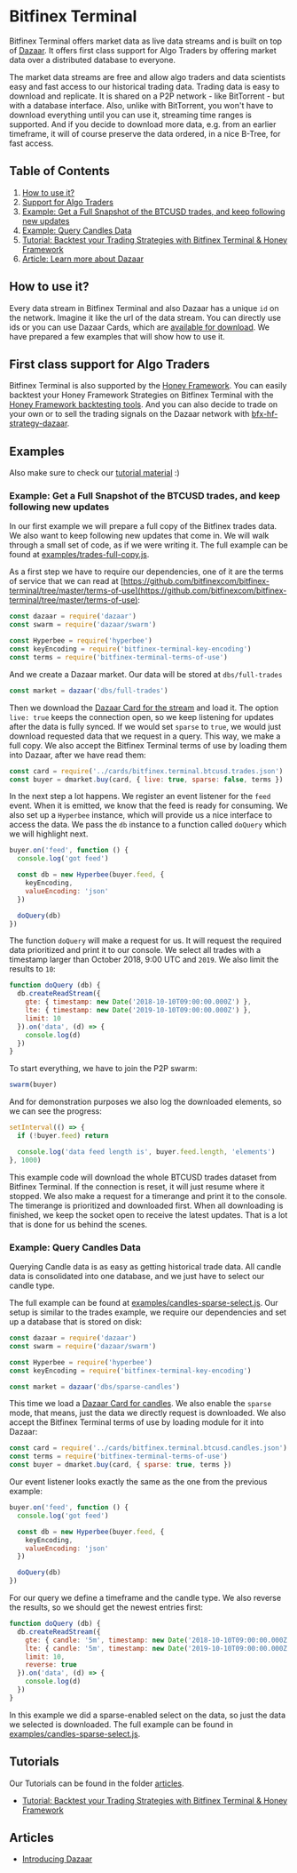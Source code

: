 # Bitfinex Terminal

Bitfinex Terminal offers market data as live data streams and is built on top of [Dazaar](https://github.com/bitfinexcom/dazaar). It offers first class support for Algo Traders by offering market data over a distributed database to everyone.

The market data streams are free and allow algo traders and data scientists easy and fast access to our historical trading data. Trading data is easy to download and replicate. It is shared on a P2P network - like BitTorrent - but with a database interface. Also, unlike with BitTorrent, you won't have to download everything until you can use it, streaming time ranges is supported. And if you decide to download more data, e.g. from an earlier timeframe, it will of course preserve the data ordered, in a nice B-Tree, for fast access.

## Table of Contents

  1. [How to use it?](#howtouse)
  1. [Support for Algo Traders](#firstclass)
  1. [Example: Get a Full Snapshot of the BTCUSD trades, and keep following new updates](#example-trades)
  1. [Example: Query Candles Data](#example-candles)
  1. [Tutorial: Backtest your Trading Strategies with Bitfinex Terminal & Honey Framework](./articles/backtesting-with-hf.md)
  1. [Article: Learn more about Dazaar](https://blog.dazaar.com/2020/09/12/introducing-dazaar/)

<a id="howtouse" />

## How to use it?

Every data stream in Bitfinex Terminal and also Dazaar has a unique `id` on the network. Imagine it like the url of the data stream. You can directly use ids or you can use Dazaar Cards, which are [available for download](./cards). We have prepared a few examples that will show how to use it.

<a id="firstclass" />

## First class support for Algo Traders

Bitfinex Terminal is also supported by the [Honey Framework](https://honey.bitfinex.com/). You can easily backtest your Honey Framework Strategies on Bitfinex Terminal with the [Honey Framework backtesting tools](./articles/backtesting-with-hf.md). And you can also decide to trade on your own or to sell the trading signals on the Dazaar network with [bfx-hf-strategy-dazaar](https://github.com/bitfinexcom/bfx-hf-strategy-dazaar).

## Examples

<a id="example-trades" />

Also make sure to check our [tutorial material](#tutorials) :)

### Example: Get a Full Snapshot of the BTCUSD trades, and keep following new updates

In our first example we will prepare a full copy of the Bitfinex trades data. We also want to keep following new updates that come in. We will walk through a small set of code, as if we were writing it. The full example can be found at [examples/trades-full-copy.js](examples/trades-full-copy.js).

As a first step we have to require our dependencies, one of it are the terms of service that we can read at [https://github.com/bitfinexcom/bitfinex-terminal/tree/master/terms-of-use](https://github.com/bitfinexcom/bitfinex-terminal/tree/master/terms-of-use):

```js
const dazaar = require('dazaar')
const swarm = require('dazaar/swarm')

const Hyperbee = require('hyperbee')
const keyEncoding = require('bitfinex-terminal-key-encoding')
const terms = require('bitfinex-terminal-terms-of-use')
```

And we create a Dazaar market. Our data will be stored at `dbs/full-trades`

```js
const market = dazaar('dbs/full-trades')
```

Then we download the [Dazaar Card for the stream](./cards/bitfinex.terminal.btcusd.trades.json) and load it. The option `live: true` keeps the connection open, so we keep listening for updates after the data is fully synced. If we would set `sparse` to `true`, we would just download requested data that we request in a query. This way, we make a full copy. We also accept the Bitfinex Terminal terms of use by loading them into Dazaar, after we have read them:

```js
const card = require('../cards/bitfinex.terminal.btcusd.trades.json')
const buyer = dmarket.buy(card, { live: true, sparse: false, terms })
```

In the next step a lot happens. We register an event listener for the `feed` event. When it is emitted, we know that the feed is ready for consuming. We also set up a `Hyperbee` instance, which will provide us a nice interface to access the data. We pass the `db` instance to a function called `doQuery` which we will highlight next.

```js
buyer.on('feed', function () {
  console.log('got feed')

  const db = new Hyperbee(buyer.feed, {
    keyEncoding,
    valueEncoding: 'json'
  })

  doQuery(db)
})
```

The function `doQuery` will make a request for us. It will request the required data prioritized and print it to our console. We select all trades with a timestamp larger than October 2018, 9:00 UTC and `2019`. We also limit the results to `10`:

```js
function doQuery (db) {
  db.createReadStream({
    gte: { timestamp: new Date('2018-10-10T09:00:00.000Z') },
    lte: { timestamp: new Date('2019-10-10T09:00:00.000Z') },
    limit: 10
  }).on('data', (d) => {
    console.log(d)
  })
}
```


To start everything, we have to join the P2P swarm:

```js
swarm(buyer)
```

And for demonstration purposes we also log the downloaded elements, so we can see the progress:

```js
setInterval(() => {
  if (!buyer.feed) return

  console.log('data feed length is', buyer.feed.length, 'elements')
}, 1000)
```

This example code will download the whole BTCUSD trades dataset from Bitfinex Terminal. If the connection is reset, it will just resume where it stopped. We also make a request for a timerange and print it to the console. The timerange is prioritized and downloaded first. When all downloading is finished, we keep the socket open to receive the latest updates. That is a lot that is done for us behind the scenes.

<a id="example-candles" />

### Example: Query Candles Data

Querying Candle data is as easy as getting historical trade data. All candle data is consolidated into one database, and we just have to select our candle type.

The full example can be found at [examples/candles-sparse-select.js](examples/candles-sparse-select.js). Our setup is similar to the trades example, we require our dependencies and set up a database that is stored on disk:

```js
const dazaar = require('dazaar')
const swarm = require('dazaar/swarm')

const Hyperbee = require('hyperbee')
const keyEncoding = require('bitfinex-terminal-key-encoding')

const market = dazaar('dbs/sparse-candles')
```

This time we load a [Dazaar Card for candles](./cards/bitfinex.terminal.btcusd.candles.json). We also enable the `sparse` mode, that means, just the data we directly request is downloaded. We also accept the Bitfinex Terminal terms of use by loading module for it into Dazaar:

```js
const card = require('../cards/bitfinex.terminal.btcusd.candles.json')
const terms = require('bitfinex-terminal-terms-of-use')
const buyer = dmarket.buy(card, { sparse: true, terms })
```

Our event listener looks exactly the same as the one from the previous example:

```js
buyer.on('feed', function () {
  console.log('got feed')

  const db = new Hyperbee(buyer.feed, {
    keyEncoding,
    valueEncoding: 'json'
  })

  doQuery(db)
})
```

For our query we define a timeframe and the candle type. We also reverse the results, so we should get the newest entries first:

```js
function doQuery (db) {
  db.createReadStream({
    gte: { candle: '5m', timestamp: new Date('2018-10-10T09:00:00.000Z') },
    lte: { candle: '5m', timestamp: new Date('2019-10-10T09:00:00.000Z') },
    limit: 10,
    reverse: true
  }).on('data', (d) => {
    console.log(d)
  })
}
```

In this example we did a sparse-enabled select on the data, so just the data we selected is downloaded. The full example can be found in [examples/candles-sparse-select.js](examples/candles-sparse-select.js).

## Tutorials

<a id="tutorials" />

Our Tutorials can be found in the folder [articles](./articles).

 - [Tutorial: Backtest your Trading Strategies with Bitfinex Terminal & Honey Framework](./articles/backtesting-with-hf.md)

## Articles

<a id="articles" />

 - [Introducing Dazaar](https://blog.dazaar.com/2020/09/12/introducing-dazaar/)
